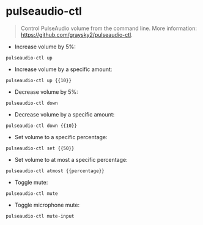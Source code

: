 # pulseaudio-ctl

> Control PulseAudio volume from the command line.
> More information: <https://github.com/graysky2/pulseaudio-ctl>.

- Increase volume by 5%:

`pulseaudio-ctl up`

- Increase volume by a specific amount:

`pulseaudio-ctl up {{10}}`

- Decrease volume by 5%:

`pulseaudio-ctl down`

- Decrease volume by a specific amount:

`pulseaudio-ctl down {{10}}`

- Set volume to a specific percentage:

`pulseaudio-ctl set {{50}}`

- Set volume to at most a specific percentage:

`pulseaudio-ctl atmost {{percentage}}`

- Toggle mute:

`pulseaudio-ctl mute`

- Toggle microphone mute:

`pulseaudio-ctl mute-input`
